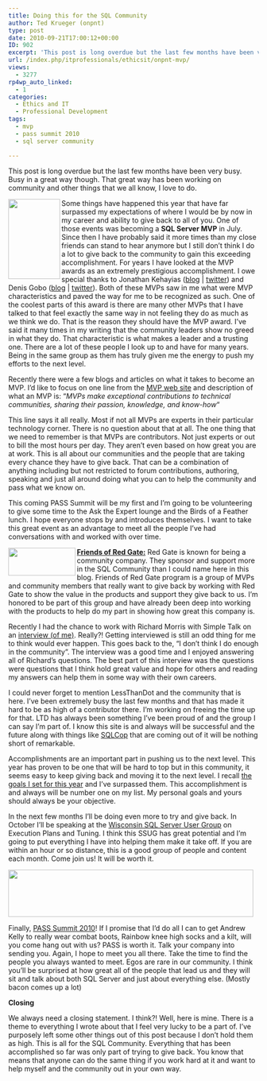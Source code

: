 ```yaml
---
title: Doing this for the SQL Community
author: Ted Krueger (onpnt)
type: post
date: 2010-09-21T17:00:12+00:00
ID: 902
excerpt: 'This post is long overdue but the last few months have been very busy.  Busy in a great way though.  That great way has been working on community and other things that we all know, I love to do.'
url: /index.php/itprofessionals/ethicsit/onpnt-mvp/
views:
  - 3277
rp4wp_auto_linked:
  - 1
categories:
  - Ethics and IT
  - Professional Development
tags:
  - mvp
  - pass summit 2010
  - sql server community

---
```

This post is long overdue but the last few months have been very busy. Busy in a great way though. That great way has been working on community and other things that we all know, I love to do.

<div class="image_block">
  <img src="/wp-content/uploads/blogs/ITProfessionals/mvp.gif" alt="" title="" width="104" height="161" align="left" />
</div>

Some things have happened this year that have far surpassed my expectations of where I would be by now in my career and ability to give back to all of you. One of those events was becoming a **SQL Server MVP** in July. Since then I have probably said it more times than my close friends can stand to hear anymore but I still don’t think I do a lot to give back to the community to gain this exceeding accomplishment. For years I have looked at the MVP awards as an extremely prestigious accomplishment. I owe special thanks to Jonathan Kehayias ([blog][1] | [twitter][2]) and Denis Gobo ([blog][3] | [twitter][4]). Both of these MVPs saw in me what were MVP characteristics and paved the way for me to be recognized as such. One of the coolest parts of this award is there are many other MVPs that I have talked to that feel exactly the same way in not feeling they do as much as we think we do. That is the reason they should have the MVP award. I’ve said it many times in my writing that the community leaders show no greed in what they do. That characteristic is what makes a leader and a trusting one. There are a lot of these people I look up to and have for many years. Being in the same group as them has truly given me the energy to push my efforts to the next level.

Recently there were a few blogs and articles on what it takes to become an MVP. I’d like to focus on one line from the [MVP web site][5] and description of what an MVP is: “_MVPs make exceptional contributions to technical communities, sharing their passion, knowledge, and know-how_“

This line says it all really. Most if not all MVPs are experts in their particular technology corner. There is no question about that at all. The one thing that we need to remember is that MVPs are contributors. Not just experts or out to bill the most hours per day. They aren’t even based on how great you are at work. This is all about our communities and the people that are taking every chance they have to give back. That can be a combination of anything including but not restricted to forum contributions, authoring, speaking and just all around doing what you can to help the community and pass what we know on.

This coming PASS Summit will be my first and I’m going to be volunteering to give some time to the Ask the Expert lounge and the Birds of a Feather lunch. I hope everyone stops by and introduces themselves. I want to take this great event as an advantage to meet all the people I’ve had conversations with and worked with over time.

<div class="image_block">
  <img src="/wp-content/uploads/blogs/ITProfessionals/redgate.gif" alt="" title="" width="135" height="56" align="left" />
</div>

[**Friends of Red Gate:**][6] Red Gate is known for being a community company. They sponsor and support more in the SQL Community than I could name here in this blog. Friends of Red Gate program is a group of MVPs and community members that really want to give back by working with Red Gate to show the value in the products and support they give back to us. I’m honored to be part of this group and have already been deep into working with the products to help do my part in showing how great this company is.

Recently I had the chance to work with Richard Morris with Simple Talk on an [interview (of me)][7]. Really?! Getting interviewed is still an odd thing for me to think would ever happen. This goes back to the, “I don’t think I do enough in the community”. The interview was a good time and I enjoyed answering all of Richard’s questions. The best part of this interview was the questions were questions that I think hold great value and hope for others and reading my answers can help them in some way with their own careers.

I could never forget to mention LessThanDot and the community that is here. I’ve been extremely busy the last few months and that has made it hard to be as high of a contributor there. I’m working on freeing the time up for that. LTD has always been something I’ve been proud of and the group I can say I’m part of. I know this site is and always will be successful and the future along with things like [SQLCop][8] that are coming out of it will be nothing short of remarkable.

Accomplishments are an important part in pushing us to the next level. This year has proven to be one that will be hard to top but in this community, it seems easy to keep giving back and moving it to the next level. I recall [the goals I set for this year][9] and I’ve surpassed them. This accomplishment is and always will be number one on my list. My personal goals and yours should always be your objective.

In the next few months I’ll be doing even more to try and give back. In October I’ll be speaking at the [Wisconsin SQL Server User Group][10] on Execution Plans and Tuning. I think this SSUG has great potential and I’m going to put everything I have into helping them make it take off. If you are within an hour or so distance, this is a good group of people and content each month. Come join us! It will be worth it.

<div class="image_block">
  <img src="/wp-content/uploads/blogs/ITProfessionals/pass.gif" alt="" title="" width="493" height="95" aling="left" />
</div>

Finally, [PASS Summit 2010][11]! If I promise that I’d do all I can to get Andrew Kelly to really wear combat boots, Rainbow knee high socks and a kilt, will you come hang out with us? PASS is worth it. Talk your company into sending you. Again, I hope to meet you all there. Take the time to find the people you always wanted to meet. Egos are rare in our community. I think you’ll be surprised at how great all of the people that lead us and they will sit and talk about both SQL Server and just about everything else. (Mostly bacon comes up a lot)

**Closing**

We always need a closing statement. I think?! Well, here is mine. There is a theme to everything I wrote about that I feel very lucky to be a part of. I’ve purposely left some other things out of this post because I don’t hold them as high. This is all for the SQL Community. Everything that has been accomplished so far was only part of trying to give back. You know that means that anyone can do the same thing if you work hard at it and want to help myself and the community out in your own way.

 [1]: http://sqlblog.com/blogs/jonathan_kehayias/
 [2]: http://twitter.com/sqlsarg
 [3]: /index.php/All/?disp=authdir&author=4
 [4]: http://twitter.com/denisgobo
 [5]: https://mvp.support.microsoft.com/gp/aboutmvp
 [6]: http://www.red-gate.com/about/community_relations/friends_of_RG.htm
 [7]: http://www.simple-talk.com/opinion/geek-of-the-week/ted-krueger-dba-of-the-day/
 [8]: http://sqlcop.ltd.local/
 [9]: /index.php/ITProfessionals/EthicsIT/goals-for-2010
 [10]: http://wisconsin.sqlpass.org/
 [11]: http://www.sqlpass.org/summit/na2010/